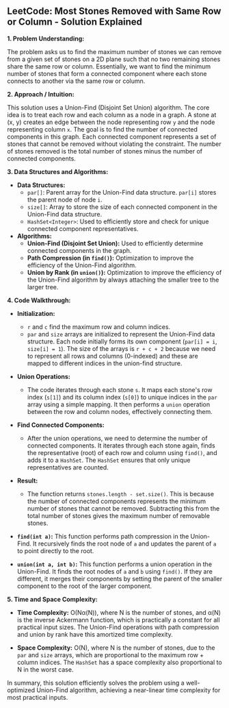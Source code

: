 ## LeetCode: Most Stones Removed with Same Row or Column - Solution Explained

**1. Problem Understanding:**

The problem asks us to find the maximum number of stones we can remove from a given set of stones on a 2D plane such that no two remaining stones share the same row or column.  Essentially, we want to find the minimum number of stones that form a connected component where each stone connects to another via the same row or column.

**2. Approach / Intuition:**

This solution uses a Union-Find (Disjoint Set Union) algorithm.  The core idea is to treat each row and each column as a node in a graph. A stone at (x, y) creates an edge between the node representing row `y` and the node representing column `x`.  The goal is to find the number of connected components in this graph. Each connected component represents a set of stones that cannot be removed without violating the constraint. The number of stones removed is the total number of stones minus the number of connected components.


**3. Data Structures and Algorithms:**

* **Data Structures:**
    * `par[]`: Parent array for the Union-Find data structure.  `par[i]` stores the parent node of node `i`.
    * `size[]`: Array to store the size of each connected component in the Union-Find data structure.
    * `HashSet<Integer>`:  Used to efficiently store and check for unique connected component representatives.
* **Algorithms:**
    * **Union-Find (Disjoint Set Union):**  Used to efficiently determine connected components in the graph.
    * **Path Compression (in `find()`):** Optimization to improve the efficiency of the Union-Find algorithm.
    * **Union by Rank (in `union()`):**  Optimization to improve the efficiency of the Union-Find algorithm by always attaching the smaller tree to the larger tree.


**4. Code Walkthrough:**

* **Initialization:**
    * `r` and `c` find the maximum row and column indices.
    * `par` and `size` arrays are initialized to represent the Union-Find data structure. Each node initially forms its own component (`par[i] = i`, `size[i] = 1`).  The size of the arrays is `r + c + 2` because we need to represent all rows and columns (0-indexed) and these are mapped to different indices in the union-find structure.

* **Union Operations:**
    * The code iterates through each stone `s`. It maps each stone's row index (`s[1]`) and its column index (`s[0]`) to unique indices in the `par` array using a simple mapping. It then performs a `union` operation between the row and column nodes, effectively connecting them.

* **Find Connected Components:**
    * After the union operations, we need to determine the number of connected components. It iterates through each stone again, finds the representative (root) of each row and column using `find()`, and adds it to a `HashSet`.  The `HashSet` ensures that only unique representatives are counted.

* **Result:**
    * The function returns `stones.length - set.size()`. This is because the number of connected components represents the minimum number of stones that cannot be removed. Subtracting this from the total number of stones gives the maximum number of removable stones.

* **`find(int a)`:** This function performs path compression in the Union-Find. It recursively finds the root node of `a` and updates the parent of `a` to point directly to the root.

* **`union(int a, int b)`:** This function performs a union operation in the Union-Find. It finds the root nodes of `a` and `b` using `find()`. If they are different, it merges their components by setting the parent of the smaller component to the root of the larger component.


**5. Time and Space Complexity:**

* **Time Complexity:** O(Nα(N)), where N is the number of stones, and α(N) is the inverse Ackermann function, which is practically a constant for all practical input sizes.  The Union-Find operations with path compression and union by rank have this amortized time complexity.

* **Space Complexity:** O(N), where N is the number of stones, due to the `par` and `size` arrays, which are proportional to the maximum row + column indices. The `HashSet` has a space complexity also proportional to N in the worst case.

In summary, this solution efficiently solves the problem using a well-optimized Union-Find algorithm, achieving a near-linear time complexity for most practical inputs.
